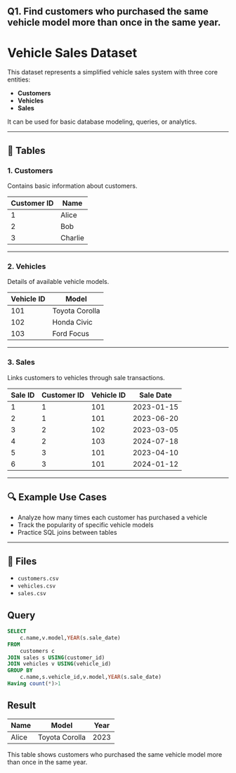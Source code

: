 ##  Q1. Find customers who purchased the same vehicle model more than once in the same year. 

# Vehicle Sales Dataset

This dataset represents a simplified vehicle sales system with three core entities:

- **Customers**
- **Vehicles**
- **Sales**

It can be used for basic database modeling, queries, or analytics.

---

## 📄 Tables

### 1. Customers

Contains basic information about customers.

| Customer ID | Name    |
|-------------|---------|
| 1           | Alice   |
| 2           | Bob     |
| 3           | Charlie |

---

### 2. Vehicles

Details of available vehicle models.

| Vehicle ID | Model           |
|------------|------------------|
| 101        | Toyota Corolla   |
| 102        | Honda Civic      |
| 103        | Ford Focus       |

---

### 3. Sales

Links customers to vehicles through sale transactions.

| Sale ID | Customer ID | Vehicle ID | Sale Date   |
|---------|-------------|------------|-------------|
| 1       | 1           | 101        | 2023-01-15  |
| 2       | 1           | 101        | 2023-06-20  |
| 3       | 2           | 102        | 2023-03-05  |
| 4       | 2           | 103        | 2024-07-18  |
| 5       | 3           | 101        | 2023-04-10  |
| 6       | 3           | 101        | 2024-01-12  |

---

## 🔍 Example Use Cases

- Analyze how many times each customer has purchased a vehicle
- Track the popularity of specific vehicle models
- Practice SQL joins between tables

---

## 📁 Files

- `customers.csv`
- `vehicles.csv`
- `sales.csv`

## Query
```sql
SELECT 
    c.name,v.model,YEAR(s.sale_date)
FROM 
    customers c
JOIN sales s USING(customer_id)
JOIN vehicles v USING(vehicle_id)
GROUP BY 
    c.name,s.vehicle_id,v.model,YEAR(s.sale_date)
Having count(*)>1
```
##  Result
| Name  | Model           | Year |
|-------|------------------|------|
| Alice | Toyota Corolla   | 2023 |

This table shows customers who purchased the same vehicle model more than once in the same year. 
